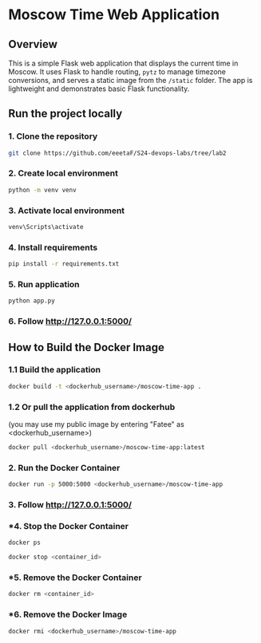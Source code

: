 # Moscow Time Web Application

## Overview

This is a simple Flask web application that displays the current time in Moscow. It uses Flask to handle routing, `pytz` to manage timezone conversions, and serves a static image from the `/static` folder. The app is lightweight and demonstrates basic Flask functionality.

## Run the project locally
### 1. Clone the repository
```bash
git clone https://github.com/eeetaF/S24-devops-labs/tree/lab2
```
### 2. Create local environment
```bash
python -m venv venv
```
### 3. Activate local environment
```bash
venv\Scripts\activate
```
### 4. Install requirements
```bash
pip install -r requirements.txt
```
### 5. Run application
```bash
python app.py
```
### 6. Follow http://127.0.0.1:5000/

## How to Build the Docker Image
### 1.1 Build the application
```bash
docker build -t <dockerhub_username>/moscow-time-app .
``` 
### 1.2 Or pull the application from dockerhub
(you may use my public image by entering "Fatee" as <dockerhub_username>)
```bash
docker pull <dockerhub_username>/moscow-time-app:latest
```
### 2. Run the Docker Container
```bash
docker run -p 5000:5000 <dockerhub_username>/moscow-time-app
```
### 3. Follow http://127.0.0.1:5000/
### *4. Stop the Docker Container
```bash
docker ps
```
```bash
docker stop <container_id>
```
### *5. Remove the Docker Container
```bash
docker rm <container_id>
```
### *6. Remove the Docker Image
```bash
docker rmi <dockerhub_username>/moscow-time-app
```
